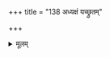 +++
title = "138 अध्यक्षं यच्छ्रुतम्"

+++
<details><summary>मूलम्</summary>

अध्यक्षं यच्छ्रुतं वा लघु भवति तदित्यादिमो वादिमोहस्तत्त्वोदर्का न तर्कास्तदिह जगति किं मेधया साधयामः ।  
तिष्ठत्वेतल्लघिष्ठाः कतिचन दधतो मानसे मानसेतुं हंहो सभ्यानसभ्यस्थपुटमुखपुटा दुर्जना निर्जयन्ति ॥ १३८ ॥
</details>
